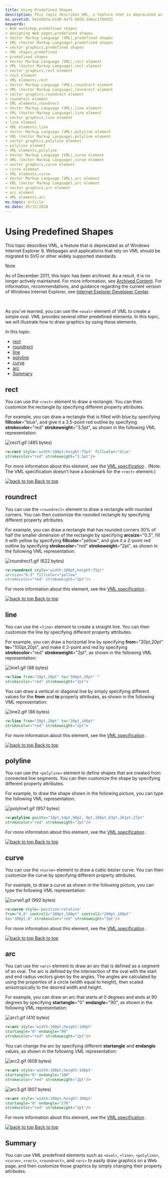 ```yaml
---
title: Using Predefined Shapes
description: This topic describes VML, a feature that is deprecated as of Windows Internet Explorer 9. Webpages and applications that rely on VML should be migrated to SVG or other widely supported standards.
ms.assetid: 9a2e8b5a-b1d0-4a73-b058-24dac1f0b655
keywords:
- Web workshop,predefined shapes
- designing Web pages,predefined shapes
- Vector Markup Language (VML),predefined shapes
- VML (Vector Markup Language),predefined shapes
- vector graphics,predefined shapes
- VML shapes,predefined
- predefined shapes
- Vector Markup Language (VML),rect element
- VML (Vector Markup Language),rect element
- vector graphics,rect element
- rect element
- VML elements,rect
- Vector Markup Language (VML),roundrect element
- VML (Vector Markup Language),roundrect element
- vector graphics,roundrect element
- roundrect element
- VML elements,roundrect
- Vector Markup Language (VML),line element
- VML (Vector Markup Language),line element
- vector graphics,line element
- line element
- VML elements,line
- Vector Markup Language (VML),polyline element
- VML (Vector Markup Language),polyline element
- vector graphics,polyline element
- polyline element
- VML elements,polyline
- Vector Markup Language (VML),curve element
- VML (Vector Markup Language),curve element
- vector graphics,curve element
- curve element
- VML elements,curve
- Vector Markup Language (VML),arc element
- VML (Vector Markup Language),arc element
- vector graphics,arc element
- arc element
- VML elements,arc
ms.topic: article
ms.date: 05/31/2018
---
```


# Using Predefined Shapes

This topic describes VML, a feature that is deprecated as of Windows Internet Explorer 9. Webpages and applications that rely on VML should be migrated to SVG or other widely supported standards.

> [!Note]  
> As of December 2011, this topic has been archived. As a result, it is no longer actively maintained. For more information, see [Archived Content](https://docs.microsoft.com/previous-versions/windows/internet-explorer/ie-developer/). For information, recommendations, and guidance regarding the current version of Windows Internet Explorer, see [Internet Explorer Developer Center](https://go.microsoft.com/fwlink/p/?linkid=204313).

 

As you've learned, you can use the `<oval>` element of VML to create a simple oval. VML provides several other predefined elements. In this topic, we will illustrate how to draw graphics by using these elements.

In this topic:

-   [rect](#roundrect)
-   [roundrect](#roundrect)
-   [line](#polyline)
-   [polyline](#polyline)
-   [curve](#curve)
-   [arc](#arc)
-   [Summary](#summary)

## rect

You can use the `<rect>` element to draw a rectangle. You can then customize the rectangle by specifying different property attributes.

For example, you can draw a rectangle that is filled with blue by specifying **fillcolor**="blue", and give it a 3.5-point red outline by specifying **strokecolor**="red" **strokeweight**="3.5pt", as shown in the following VML representation:

![rect1.gif (485 bytes)](images/rect1.gif)


```HTML
<v:rect style='width:100pt;height:75pt' fillcolor="blue"
strokecolor="red" strokeweight="3.5pt"/>
```





For more information about this element, see the [VML specification](https://WWW.w3.org/TR/NOTE-VML#-toc416858405) . (Note: The VML specification doesn't have a bookmark for the `<rect>` element.)

[![back to top](images/top.gif) Back to top](#top)

## roundrect

You can use the `<roundrect>` element to draw a rectangle with rounded corners. You can then customize the rounded rectangle by specifying different property attributes.

For example, you can draw a rectangle that has rounded corners 30% of half the smaller dimension of the rectangle by specifying **arcsize**="0.3", fill it with yellow by specifying **fillcolor**="yellow", and give it a 2-point red outline by specifying **strokecolor**="red" **strokeweight**="2pt", as shown in the following VML representation:

![roundrect1.gif (622 bytes)](images/roundrect1.gif)


```HTML
<v:roundrect style='width:100pt;height:75pt"
arcsize="0.3" fillcolor="yellow"
strokecolor="red" strokeweight="2pt"/>
```





For more information about this element, see the [VML specification](https://WWW.w3.org/TR/NOTE-VML#-toc416858405) .

[![back to top](images/top.gif) Back to top](#top)

## line

You can use the `<line>` element to create a straight line. You can then customize the line by specifying different property attributes.

For example, you can draw a horizontal line by specifying **from**="20pt,20pt" **to**="100pt,20pt", and make it 2-point and red by specifying **strokecolor**="red" **strokeweight**="2pt", as shown in the following VML representation:

![line1.gif (88 bytes)](images/line1.gif)


```HTML
<v:line from="20pt,20pt" to="100pt,20pt" '
strokecolor="red" strokeweight="2pt">
```





You can draw a vertical or diagonal line by simply specifying different values for the **from** and **to** property attributes, as shown in the following VML representation:

![line2.gif (86 bytes)](images/line2.gif)


```HTML
<v:line from="20pt,20pt" to="20pt,100pt"
strokecolor="red" strokeweight="2pt">
```





For more information about this element, see the [VML specification](https://WWW.w3.org/TR/NOTE-VML#-toc416858402) .

[![back to top](images/top.gif) Back to top](#top)

## polyline

You can use the `<polyline>` element to define shapes that are created from connected line segments. You can then customize the shape by specifying different property attributes.

For example, to draw the shape shown in the following picture, you can type the following VML representation:

![polyline1.gif (957 bytes)](images/polyline1.gif)


```HTML
<v:polyline points="18pt,54pt,90pt,-9pt,180pt,63pt,261pt,27pt"
strokecolor="red" strokeweight="2pt"/>
```





For more information about this element, see the [VML specification](https://WWW.w3.org/TR/NOTE-VML#-toc416858403) .

[![back to top](images/top.gif) Back to top](#top)

## curve

You can use the `<curve>` element to draw a cubic bézier curve. You can then customize the curve by specifying different property attributes.

For example, to draw a curve as shown in the following picture, you can type the following VML representation:

![curve1.gif (992 bytes)](images/curve1.gif)


```HTML
<v:curve style='position:relative'
from="0,0" control1="100pt,100pt" control2="200pt,100pt"
to="300pt,0" strokecolor="red" strokeweight="3pt"/>
```





For more information about this element, see the [VML specification](https://WWW.w3.org/TR/NOTE-VML#-toc416858404) .

[![back to top](images/top.gif) Back to top](#top)

## arc

You can use the `<arc>` element to draw an arc that is defined as a segment of an oval. The arc is defined by the intersection of the oval with the start and end radius vectors given by the angles. The angles are calculated by using the properties of a circle (width equal to height), then scaled anisotropically to the desired width and height.

For example, you can draw an arc that starts at 0 degrees and ends at 90 degrees by specifying **startangle**="0" **endangle**="90", as shown in the following VML representation:

![arc1.gif (410 bytes)](images/arc1.gif)


```HTML
<v:arc style='width:100pt;height:100pt'
startangle="0" endangle="90"
strokecolor="red" strokeweight="2pt"/>
```





You can change the arc by specifying different **startangle** and **endangle** values, as shown in the following VML representation:

![arc2.gif (608 bytes)](images/arc2.gif)


```HTML
<v:arc style='width:100pt;height:100pt'
startangle="0" endangle="180"
strokecolor="red" strokeweight="2pt"/>
```





![arc3.gif (807 bytes)](images/arc3.gif)


```HTML
<v:arc style='width:100pt;height:100pt'
startangle="0" endangle="270"
strokecolor="red" strokeweight="2pt"/>
```





For more information about this element, see the [VML specification](https://WWW.w3.org/TR/NOTE-VML#-toc416858407) .

[![back to top](images/top.gif) Back to top](#top)

## Summary

You can use VML predefined elements such as `<oval>`, `<line>`, `<polyline>`, `<curve>`, `<rect>`, `<roundrect>`, and `<arc>` to easily draw graphics on a Web page, and then customize those graphics by simply changing their property attributes.

 

 





